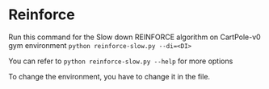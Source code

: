 # Reinforce

Run this command for the Slow down REINFORCE algorithm on CartPole-v0 gym environment 
`python reinforce-slow.py --di=<DI>`

You can refer to `python reinforce-slow.py --help` for more options

To change the environment, you have to change it in the file.
